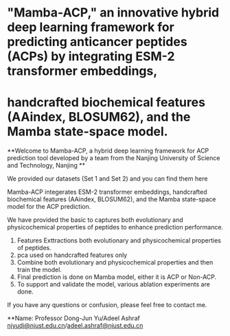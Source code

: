 # "Mamba-ACP," an innovative hybrid deep learning framework for predicting anticancer peptides (ACPs) by integrating ESM-2 transformer embeddings, 
# handcrafted biochemical features (AAindex, BLOSUM62), and the Mamba state-space model.


**Welcome to Mamba-ACP, a hybrid deep learning framework for ACP prediction tool developed by a team from the 
Nanjing University of Science and Technology, Nanjing **

We provided our datasets (Set 1 and Set 2) and you can find them here

Mamba-ACP integerates ESM-2 transformer embeddings, handcrafted biochemical features (AAindex, BLOSUM62), and the Mamba state-space model for the ACP prediction.

We have provided the basic to captures both evolutionary and physicochemical properties of peptides to enhance prediction performance.

1. Features Exttractions both evolutionary and physicochemical properties of peptides.
2. pca used on handcrafted features only
3. Combine both evolutionary and physicochemical properties and then train the model.
4. Final prediction is done on Mamba model, either it is ACP or Non-ACP.
5. To support and validate the model, various ablation experiments are done.

If you have any questions or confusion, please feel free to contact me.

**Name: Professor Dong-Jun Yu/Adeel Ashraf
njyudj@njust.edu.cn/adeel.ashraf@njust.edu.cn
